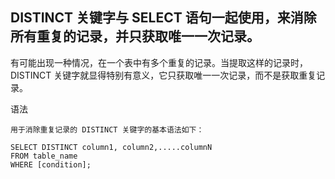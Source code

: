 ## DISTINCT 关键字与 SELECT 语句一起使用，来消除所有重复的记录，并只获取唯一一次记录。

  有可能出现一种情况，在一个表中有多个重复的记录。当提取这样的记录时，DISTINCT 关键字就显得特别有意义，它只获取唯一一次记录，而不是获取重复记录。

语法
```
用于消除重复记录的 DISTINCT 关键字的基本语法如下：

SELECT DISTINCT column1, column2,.....columnN 
FROM table_name
WHERE [condition];
```
